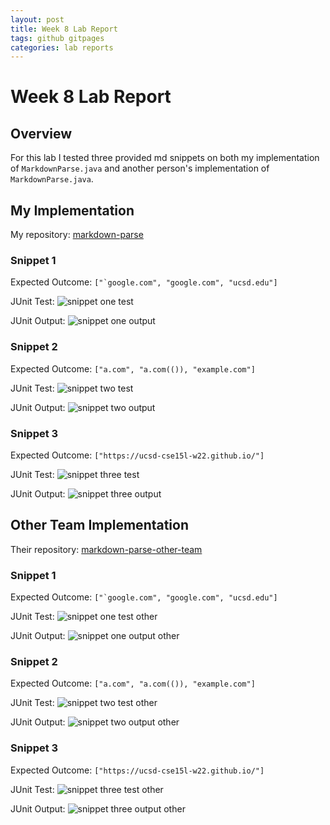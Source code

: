 ```yaml
---
layout: post
title: Week 8 Lab Report
tags: github gitpages
categories: lab reports
---
```


# Week 8 Lab Report

## Overview

For this lab I tested three provided md snippets on both my implementation of `MarkdownParse.java` and another person's implementation of `MarkdownParse.java`.


## My Implementation

My repository: <a href="https://github.com/bsalinassanchez/markdown-parse" target="_blank">markdown-parse</a>

### Snippet 1

Expected Outcome: ``["`google.com", "google.com", "ucsd.edu"]``

JUnit Test:
![snippet one test](https://bsalinassanchez.github.io/cse15l-lab-reports/images/snippetOneTest.png)

JUnit Output:
![snippet one output](https://bsalinassanchez.github.io/cse15l-lab-reports/images/snippetOneOutput.png)


### Snippet 2

Expected Outcome: ``["a.com", "a.com(()), "example.com"]``

JUnit Test:
![snippet two test](https://bsalinassanchez.github.io/cse15l-lab-reports/images/snippetTwoTest.png)

JUnit Output:
![snippet two output](https://bsalinassanchez.github.io/cse15l-lab-reports/images/snippetTwoOutput.png)

### Snippet 3

Expected Outcome: ``["https://ucsd-cse15l-w22.github.io/"]``

JUnit Test:
![snippet three test](https://bsalinassanchez.github.io/cse15l-lab-reports/images/snippetThreeTest.png)

JUnit Output:
![snippet three output](https://bsalinassanchez.github.io/cse15l-lab-reports/images/snippetThreeOutput.png)


## Other Team Implementation

Their repository: <a href="https://github.com/Stocktocon/markdown-parse" target="_blank">markdown-parse-other-team</a>

### Snippet 1

Expected Outcome: ``["`google.com", "google.com", "ucsd.edu"]``

JUnit Test:
![snippet one test other](https://bsalinassanchez.github.io/cse15l-lab-reports/images/othersnippetOneTest.png)

JUnit Output:
![snippet one output other](https://bsalinassanchez.github.io/cse15l-lab-reports/images/othersnippetOneOutput.png)


### Snippet 2

Expected Outcome: ``["a.com", "a.com(()), "example.com"]``

JUnit Test:
![snippet two test other](https://bsalinassanchez.github.io/cse15l-lab-reports/images/othersnippetTwoTest.png)

JUnit Output:
![snippet two output other](https://bsalinassanchez.github.io/cse15l-lab-reports/images/othersnippetTwoOutput.png)

### Snippet 3

Expected Outcome: ``["https://ucsd-cse15l-w22.github.io/"]``

JUnit Test:
![snippet three test other](https://bsalinassanchez.github.io/cse15l-lab-reports/images/othersnippetThreeTest.png)

JUnit Output:
![snippet three output other](https://bsalinassanchez.github.io/cse15l-lab-reports/images/othersnippetThreeOutput.png)







